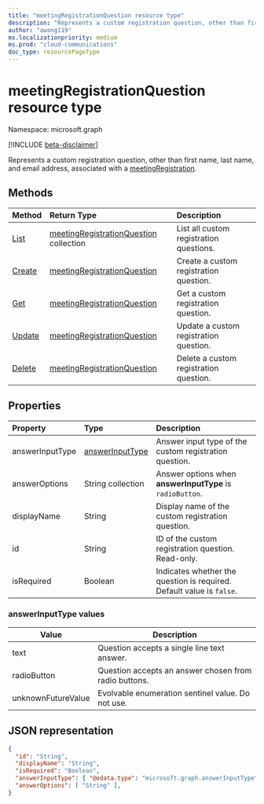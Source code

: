 ```yaml
---
title: "meetingRegistrationQuestion resource type"
description: "Represents a custom registration question, other than first name, last name, and email address, associated with a meetingRegistration."
author: "awang119"
ms.localizationpriority: medium
ms.prod: "cloud-communications"
doc_type: resourcePageType
---
```


# meetingRegistrationQuestion resource type

Namespace: microsoft.graph

[!INCLUDE [beta-disclaimer](../../includes/beta-disclaimer.md)]

Represents a custom registration question, other than first name, last name, and email address, associated with a [meetingRegistration](meetingRegistration.md).

## Methods

| Method | Return Type | Description |
| :----- | :---------- | :---------- |
|[List](../api/meetingregistration-list-customquestions.md) | [meetingRegistrationQuestion](meetingregistrationquestion.md) collection | List all custom registration questions. |
|[Create](../api/meetingregistration-post-customquestions.md) | [meetingRegistrationQuestion](meetingregistrationquestion.md) | Create a custom registration question. |
|[Get](../api/meetingregistrationquestion-get.md) | [meetingRegistrationQuestion](meetingregistrationquestion.md) | Get a custom registration question. |
|[Update](../api/meetingregistrationquestion-update.md) | [meetingRegistrationQuestion](meetingregistrationquestion.md) | Update a custom registration question. |
|[Delete](../api/meetingregistrationquestion-delete.md) | [meetingRegistrationQuestion](meetingregistrationquestion.md) | Delete a custom registration question. |

## Properties

| Property | Type | Description |
| :------- | :--- | :---------- |
| answerInputType | [answerInputType](#answerinputtype-values) | Answer input type of the custom registration question. |
| answerOptions | String collection | Answer options when **answerInputType** is `radioButton`. |
| displayName | String | Display name of the custom registration question. |
| id | String | ID of the custom registration question. Read-only. |
| isRequired | Boolean | Indicates whether the question is required. Default value is `false`. |

### answerInputType values

| Value              | Description |
|--------------------|-------------|
| text | Question accepts a single line text answer. |
| radioButton | Question accepts an answer chosen from radio buttons. |
| unknownFutureValue | Evolvable enumeration sentinel value. Do not use. |

## JSON representation

<!-- {
  "blockType": "resource",
  "@odata.type": "microsoft.graph.meetingRegistrationQuestion"
}-->

```json
{
  "id": "String",
  "displayName": "String",
  "isRequired": "Boolean",
  "answerInputType": { "@odata.type": "microsoft.graph.answerInputType" },
  "answerOptions": [ "String" ],
}
```
